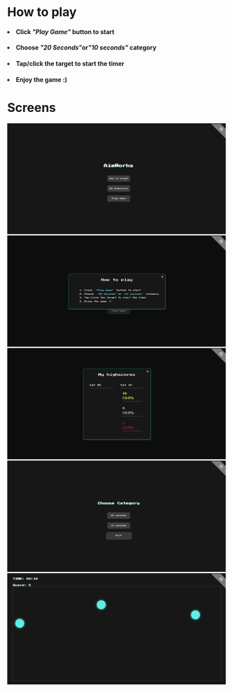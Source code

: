 # How to play
#### <li> Click <i>"Play Game"</i> button to start</li>
#### <li>Choose <i>"20 Seconds"</i>or<i>"10 seconds"</i> category </li>
#### <li>Tap/click the target to start the timer</li> 
#### <li>Enjoy the game :)</li>

# Screens
<img src="./screens/home.png" alr='Home'>
<img src="./screens/howto.png" alr='Home'>
<img src="./screens/scores.png" alr='Home'>
<img src="./screens/cat.png" alr='Home'>
<img src="./screens/game.png" alr='Home'>
